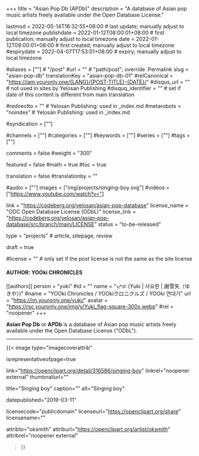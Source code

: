 +++
title = "Asian Pop Db (APDb)"
description = "A database of Asian pop music artists freely available under the Open Database License."

lastmod = 2022-05-14T16:32:55+08:00                 # last update; manually adjust to local timezone
publishdate = 2022-01-12T08:00:01+08:00             # first publication; manually adjust to local timezone
date = 2022-01-12T08:00:01+08:00                    # first created; manually adjust to local timezone
#expirydate = 2022-04-07T17:53:01+08:00              # expiry; manually adjust to local timezone

#aliases = [""]                                        # "/post"
#url = ""                                              # "path/post"; override .Permalink
slug = "asian-pop-db"
translationKey = "asian-pop-db-01"
#relCanonical = "https://iam.youronly.one/{LANG}/{POST-TITLE}-{DATE}/"
#disqus_url = ""                                       # not used in sites by Yelosan Publishing
#disquq_identifier = ""                                # set if date of this content is different from main translation

#redirectto = ""                                       # Yelosan Publishing: used in _index.md
#metarobots = "noindex"                                # Yelosan Publishing: used in _index.md

#syndication = [""]

#channels = [""]
#categories = [""]
#keywords = [""]
#series = [""]
#tags = [""]

comments = false
#weight = "300"

featured = false
#math = true
#toc = true

translation = false
#translationby = ""

#audio = [""]
images = ["img/projects/singing-boy.svg"]
#videos = ["https://www.youtube.com/watch?v="]

link = "https://codeberg.org/yelosan/asian-pop-database"
license_name = "ODC Open Database License (ODbL)"
license_link = "https://codeberg.org/yelosan/asian-pop-database/src/branch/main/LICENSE"
status = "to-be-released"

type = "projects"                                             # article, sitepage, review

draft = true

#license = ""                                          # only set if the post license is not the same as the site license

#### AUTHOR: YOOki CHRONICLES ####
[[authors]]
  person = "yuki"
  #id = ""
  name = "ᜌᜓᜃᜒ (Yuki | 사요한 | 謝雪矢（ゆきや）)"
  #name = "YOOki Chronicles / YOOkiクロニクルズ / YOOki 연대기"
  url = "https://im.youronly.one/yuki/"
  avatar = "https://rsc.youronly.one/img/y/Yuki_flag-square-300x.webp"
  #rel = "noopener"
+++

**Asian Pop Db** or **APDb** is a database of Asian pop music artists freely available under the Open Database License ("ODbL").

---

{{< image
  type="imagecoverattrib"

  isrepresentativeofpage=true

  link="https://openclipart.org/detail/316586/singing-boy"
  linkrel="noopener external"
  thumbnailurl=""

  title="Singing boy"
  caption=""
  alt="Singing boy"

  datepublished="2019-03-11"

  licensecode="publicdomain"
  licenseurl="https://openclipart.org/share"
  licensename=""

  attribto="oksmith"
  attriburl="https://openclipart.org/artist/oksmith"
  attribrel="noopener external"
>}}
